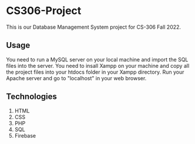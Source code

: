 # CS306-Project
This is our Database Management System project for CS-306 Fall 2022.

## Usage
You need to run a MySQL server on your local machine and import the SQL files into the server. You need to insall Xampp on your machine and copy all the project files into your htdocs folder in your Xampp directory. Run your Apache server and go to "localhost" in your web browser. 

## Technologies
1. HTML
2. CSS
3. PHP
4. SQL
5. Firebase
